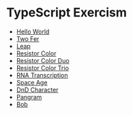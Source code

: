 TypeScript Exercism
===================


- [Hello World](/hello-world)
- [Two Fer](/two-fer)
- [Leap](/leap)
- [Resistor Color](/resistor-color)
- [Resistor Color Duo](/resistor-color-duo)
- [Resistor Color Trio](/resistor-color-trio)
- [RNA Transcription](/rna-transcription)
- [Space Age](/space-age)
- [DnD Character](/dnd-character)
- [Pangram](/pangram)
- [Bob](/bob)
